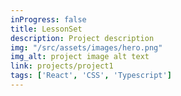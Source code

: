 ```yaml
---
inProgress: false
title: LessonSet
description: Project description
img: "/src/assets/images/hero.png"
img_alt: project image alt text
link: projects/project1
tags: ['React', 'CSS', 'Typescript']
---
```

